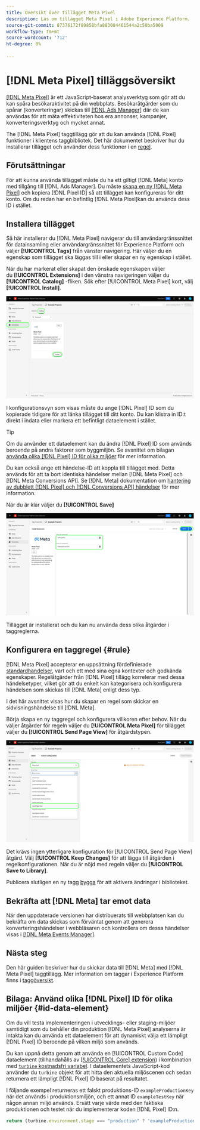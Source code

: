 ```yaml
---
title: Översikt över tillägget Meta Pixel
description: Läs om tillägget Meta Pixel i Adobe Experience Platform.
source-git-commit: 87376172f89858bfa883084461544a2c50ba5009
workflow-type: tm+mt
source-wordcount: '712'
ht-degree: 0%

---
```


# [!DNL Meta Pixel] tilläggsöversikt

[[!DNL Meta Pixel]](https://developers.facebook.com/docs/meta-pixel/) är ett JavaScript-baserat analysverktyg som gör att du kan spåra besökaraktivitet på din webbplats. Besökaråtgärder som du spårar (konverteringar) skickas till [[!DNL Ads Manager]](https://www.facebook.com/business/tools/ads-manager) där de kan användas för att mäta effektiviteten hos era annonser, kampanjer, konverteringsverktyg och mycket annat.

The [!DNL Meta Pixel] taggtillägg gör att du kan använda [!DNL Pixel] funktioner i klientens taggbibliotek. Det här dokumentet beskriver hur du installerar tillägget och använder dess funktioner i en [regel](../../../ui/managing-resources/rules.md).

<!-- (To include when Conversions API extension doc is published)
>[!NOTE]
>
>If you are trying to send server-side events to [!DNL Meta] rather than from the client side, use the [[!DNL Meta Conversions API] extension](../../server/meta/overview.md) instead.
-->

## Förutsättningar

För att kunna använda tillägget måste du ha ett giltigt [!DNL Meta] konto med tillgång till [!DNL Ads Manager]. Du måste [skapa en ny [!DNL Meta Pixel]](https://www.facebook.com/business/help/952192354843755) och kopiera [!DNL Pixel ID] så att tillägget kan konfigureras för ditt konto. Om du redan har en befintlig [!DNL Meta Pixel]kan du använda dess ID i stället.

## Installera tillägget

Så här installerar du [!DNL Meta Pixel] navigerar du till användargränssnittet för datainsamling eller användargränssnittet för Experience Platform och väljer **[!UICONTROL Tags]** från vänster navigering. Här väljer du en egenskap som tillägget ska läggas till i eller skapar en ny egenskap i stället.

När du har markerat eller skapat den önskade egenskapen väljer du **[!UICONTROL Extensions]** i den vänstra navigeringen väljer du **[!UICONTROL Catalog]** -fliken. Sök efter [!UICONTROL Meta Pixel] kort, välj **[!UICONTROL Install]**.

![The [!UICONTROL Install] knappen som markeras för [!UICONTROL Meta Pixel] i användargränssnittet för datainsamling.](../../../images/extensions/client/meta/install.png)

I konfigurationsvyn som visas måste du ange [!DNL Pixel] ID som du kopierade tidigare för att länka tillägget till ditt konto. Du kan klistra in ID:t direkt i indata eller markera ett befintligt dataelement i stället.

>[!TIP]
>
>Om du använder ett dataelement kan du ändra [!DNL Pixel] ID som används beroende på andra faktorer som byggmiljön. Se avsnittet om bilagan [använda olika [!DNL Pixel] ID för olika miljöer](#id-data-element) för mer information.

Du kan också ange ett händelse-ID att koppla till tillägget med. Detta används för att ta bort identiska händelser mellan [!DNL Meta Pixel] och [!DNL Meta Conversions API]. Se [!DNL Meta] dokumentation om [hantering av dubblett [!DNL Pixel] och [!DNL Conversions API] händelser](https://developers.facebook.com/docs/marketing-api/conversions-api/deduplicate-pixel-and-server-events/) för mer information.

När du är klar väljer du **[!UICONTROL Save]**

![The [!DNL Pixel] ID som anges som ett dataelement i tilläggskonfigurationsvyn.](../../../images/extensions/client/meta/configure.png)

Tillägget är installerat och du kan nu använda dess olika åtgärder i taggreglerna.

## Konfigurera en taggregel {#rule}

[!DNL Meta Pixel] accepterar en uppsättning fördefinierade [standardhändelser](https://www.facebook.com/business/help/402791146561655), vart och ett med sina egna kontexter och godkända egenskaper. Regelåtgärder från [!DNL Pixel] tillägg korrelerar med dessa händelsetyper, vilket gör att du enkelt kan kategorisera och konfigurera händelsen som skickas till [!DNL Meta] enligt dess typ.

I det här avsnittet visas hur du skapar en regel som skickar en sidvisningshändelse till [!DNL Meta].

Börja skapa en ny taggregel och konfigurera villkoren efter behov. När du väljer åtgärder för regeln väljer du **[!UICONTROL Meta Pixel]** för tillägget väljer du **[!UICONTROL Send Page View]** för åtgärdstypen.

![The [!UICONTROL Send Page View] åtgärdstypen som väljs för en regel i användargränssnittet för datainsamling.](../../../images/extensions/client/meta/select-action.png)

Det krävs ingen ytterligare konfiguration för [!UICONTROL Send Page View] åtgärd. Välj **[!UICONTROL Keep Changes]** för att lägga till åtgärden i regelkonfigurationen. När du är nöjd med regeln väljer du **[!UICONTROL Save to Library]**.

Publicera slutligen en ny tagg [bygga](../../../ui/publishing/builds.md) för att aktivera ändringar i biblioteket.

## Bekräfta att [!DNL Meta] tar emot data

När den uppdaterade versionen har distribuerats till webbplatsen kan du bekräfta om data skickas som förväntat genom att generera konverteringshändelser i webbläsaren och kontrollera om dessa händelser visas i [[!DNL Meta Events Manager]](https://www.facebook.com/business/help/898185560232180).

## Nästa steg

Den här guiden beskriver hur du skickar data till [!DNL Meta] med [!DNL Meta Pixel] taggtillägg. Mer information om taggar i Experience Platform finns i [taggöversikt](../../../home.md).

## Bilaga: Använd olika [!DNL Pixel] ID för olika miljöer {#id-data-element}

Om du vill testa implementeringen i utvecklings- eller staging-miljöer samtidigt som du behåller din produktion [!DNL Meta Pixel] analyserna är intakta kan du använda ett dataelement för att dynamiskt välja ett lämpligt [!DNL Pixel] ID beroende på vilken miljö som används.

Du kan uppnå detta genom att använda en [!UICONTROL Custom Code] dataelement (tillhandahålls av [[!UICONTROL Core] extension](../core/overview.md)) i kombination med [`turbine` kostnadsfri variabel](../../../extension-dev/turbine.md). I dataelementets JavaScript-kod använder du `turbine` objekt för att hitta den aktuella miljöscenen och sedan returnera ett lämpligt [!DNL Pixel] ID baserat på resultatet.

I följande exempel returneras ett falskt produktions-ID `exampleProductionKey` när det används i produktionsmiljön, och ett annat ID `exampleTestKey` när någon annan miljö används. Ersätt varje värde med den faktiska produktionen och testet när du implementerar koden [!DNL Pixel] ID:n.

```js
return (turbine.environment.stage === "production" ? 'exampleProductionKey' : 'exampleTestKey');
```

